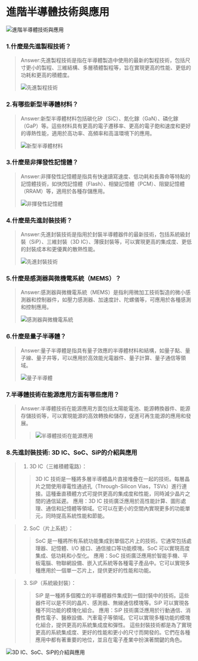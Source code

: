 #  進階半導體技術與應用

![進階半導體技術與應用](https://github.com/Lin-Chen-Yeh/information.md/assets/145889686/2f596cf7-e2b7-4209-accb-3ad084710182)


### 1.**什麼是先進製程技術？**
> Answer:先進製程技術是指在半導體製造中使用的最新的製程技術，包括尺寸更小的製程、三維結構、多層積體製程等，旨在實現更高的性能、更低的功耗和更高的積體度。
>
> 
>![先進製程技術](https://github.com/Lin-Chen-Yeh/information.md/assets/145889686/2467f9cb-bf00-4827-a019-c73951ca7af3)

### 2.**有哪些新型半導體材料？**
> Answer:新型半導體材料包括碳化矽（SiC）、氮化鎵（GaN）、磷化鎵（GaP）等。這些材料具有更高的電子遷移率、更高的電子飽和速度和更好的導熱性能，適用於高功率、高頻率和高溫環境下的應用。
>
> 
>![新型半導體材料](https://github.com/Lin-Chen-Yeh/information.md/assets/145889686/d2984d58-0ade-4f43-8ef3-46d5d82f9f27)

### 3.**什麼是非揮發性記憶體？**
> Answer:非揮發性記憶體是指具有快速讀寫速度、低功耗和長壽命等特點的記憶體技術，如快閃記憶體（Flash）、相變記憶體（PCM）、阻變記憶體（RRAM）等，適用於各種存儲應用。
>
> 
> ![非揮發性記憶體](https://github.com/Lin-Chen-Yeh/information.md/assets/145889686/733ce600-6803-4090-8ef9-d78f430c296b)


### 4.**什麼是先進封裝技術？**
> Answer:先進封裝技術是指用於封裝半導體器件的最新技術，包括系統級封裝（SiP）、三維封裝（3D IC）、薄膜封裝等，可以實現更高的集成度、更低的封裝成本和更優異的散熱性能。
>
> 
> ![先進封裝技術](https://github.com/Lin-Chen-Yeh/information.md/assets/145889686/7db49bf5-ad3b-49ca-819a-c12b25d573af)


### 5.**什麼是感測器與微機電系統（MEMS）？**
> Answer:感測器與微機電系統（MEMS）是指利用微加工技術製造的微小感測器和控制器件，如壓力感測器、加速度計、陀螺儀等，可應用於各種感測和控制應用。
>
> 
> ![感測器與微機電系統](https://github.com/Lin-Chen-Yeh/information.md/assets/145889686/edc15711-99f0-42bf-bef2-a1fedf587074)


### 6.**什麼是量子半導體？**
> Answer:量子半導體是指具有量子效應的半導體材料和結構，如量子點、量子線、量子井等，可以應用於高效能光電器件、量子計算、量子通信等領域。
>
> 
> ![量子半導體](https://github.com/Lin-Chen-Yeh/information.md/assets/145889686/edf8a881-04e6-428d-8c07-063c8dc2017e)


### 7.**半導體技術在能源應用方面有哪些應用？**
> Answer:半導體技術在能源應用方面包括太陽能電池、能源轉換器件、能源存儲技術等，可以實現能源的高效轉換和儲存，促進可再生能源的應用和發展。
> 
>> ![半導體技術在能源應用](https://github.com/Lin-Chen-Yeh/information.md/assets/145889686/59f4e377-9fcc-4bb0-aaf6-3eda14d944a3)
>> 
### 8.**先進封裝技術: 3D IC、SoC、SiP的介紹與應用**
>
> 1. 3D IC（三維積體電路）：
>>3D IC 技術是一種將多層半導體晶片直接堆疊在一起的技術。每層晶片之間使用導電性通過孔（Through-Silicon Vias，TSVs）進行連接。這種垂直積體方式可提供更高的集成度和性能，同時減少晶片之間的通信延遲。
應用：3D IC 技術廣泛應用於高性能計算、圖形處理、通信和記憶體等領域。它可以在更小的空間內實現更多的功能單元，同時提高系統性能和節能。

> 2. SoC（片上系統）：
>>SoC 是一種將所有系統功能集成到單個芯片上的技術。它通常包括處理器、記憶體、I/O 接口、通信接口等功能模塊。SoC 可以實現高度集成、低功耗和小型化。
應用：SoC 技術廣泛應用於智能手機、平板電腦、物聯網設備、嵌入式系統等各種電子產品中。它可以實現多種應用於一個單一芯片上，提供更好的性能和功能。


> 3. SiP（系統級封裝）：
>>SiP 是一種將多個獨立的半導體器件集成到一個封裝中的技術。這些器件可以是不同的晶片、感測器、無線通信模塊等。SiP 可以實現各種不同功能的模塊化組合。
應用：SiP 技術廣泛應用於行動通信、消費性電子、醫療設備、汽車電子等領域。它可以實現多種功能的模塊化組合，提供更高的系統集成度和彈性。
這些封裝技術都是為了實現更高的系統集成度、更好的性能和更小的尺寸而開發的。它們在各種應用中都有著重要的地位，並且在電子產業中扮演著關鍵的角色。



![3D IC、SoC、SiP的介紹與應用](https://github.com/Lin-Chen-Yeh/information.md/assets/145889686/e80ed7c9-d374-4858-92b2-93bc4f8ad737)
